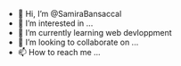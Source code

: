 - 👋 Hi, I’m @SamiraBansaccal
- 👀 I’m interested in ...
- 🌱 I’m currently learning web devloppment
- 💞️ I’m looking to collaborate on ...
- 📫 How to reach me ...

<!---
SamiraBansaccal/SamiraBansaccal is a ✨ special ✨ repository because its `README.md` (this file) appears on your GitHub profile.
You can click the Preview link to take a look at your changes.
--->
